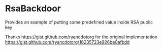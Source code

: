 # RsaBackdoor
Provides an example of putting some predefined value inside RSA public key

Thanks https://gist.github.com/ryancdotorg for the original implementation
https://gist.github.com/ryancdotorg/18235723e926be0afbdd
